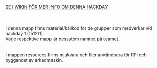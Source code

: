 <a href="https://github.com/dite-bth/hackday/wiki/hackday-%231---arkadmaskin-med-RPI">SE I WIKIN FÖR MER INFO OM DENNA HACKDAY</a>  
<br><br><br>
I denna mapp finns material/källkod för de grupper som medverkar vid hackday 1 (151211).  
Varje respektive mapp är dessutom namnet på teamet.  
<br>
<br>
I mappen resources finns mjukvara och filer användbara för RPi och byggandet av arkadmaskin.
